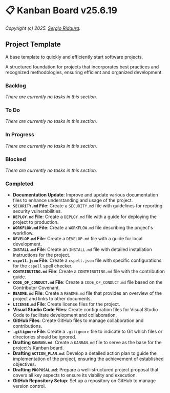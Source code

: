 # 📋 Kanban Board v25.6.19

_Copyright (c) 2025. [Sergio Ridaura](https://github.com/sergio-ridaura)._

## Project Template

A base template to quickly and efficiently start software projects.

A structured foundation for projects that incorporates best practices and recognized methodologies, ensuring efficient and organized development.

### Backlog

_There are currently no tasks in this section._

### To Do

_There are currently no tasks in this section._

### In Progress

_There are currently no tasks in this section._

### Blocked

_There are currently no tasks in this section._

### Completed

- **Documentation Update**: Improve and update various documentation files to enhance understanding and usage of the project.
- **`SECURITY.md` File**: Create a `SECURITY.md` file with guidelines for reporting security vulnerabilities.
- **`DEPLOY.md` File**: Create a `DEPLOY.md` file with a guide for deploying the project to production.
- **`WORKFLOW.md` File**: Create a `WORKFLOW.md` file describing the project's workflow.
- **`DEVELOP.md` File**: Create a `DEVELOP.md` file with a guide for local development.
- **`INSTALL.md` File**: Create an `INSTALL.md` file with detailed installation instructions for the project.
- **`cspell.json` File**: Create a `cspell.json` file with specific configurations for the `cspell` spell checker.
- **`CONTRIBUTING.md` File**: Create a `CONTRIBUTING.md` file with the contribution guide.
- **`CODE_OF_CONDUCT.md` File**: Create a `CODE_OF_CONDUCT.md` file based on the Contributor Covenant.
- **`README.md` File**: Create a `README.md` file that provides an overview of the project and links to other documents.
- **`LICENSE.md` File**: Create license files for the project.
- **Visual Studio Code Files**: Create configuration files for Visual Studio Code to facilitate development and collaboration.
- **GitHub Files**: Create GitHub files to manage collaboration and contributions.
- **`.gitignore` File**: Create a `.gitignore` file to indicate to Git which files or directories should be ignored.
- **Drafting `KANBAN.md`**: Create a `KANBAN.md` file to serve as the base for the project's Kanban board.
- **Drafting `ACTION_PLAN.md`**: Develop a detailed action plan to guide the implementation of the project, ensuring the achievement of established objectives.
- **Drafting `PROPOSAL.md`**: Prepare a well-structured project proposal that covers all key aspects to ensure its viability and execution.
- **GitHub Repository Setup**: Set up a repository on GitHub to manage version control.

